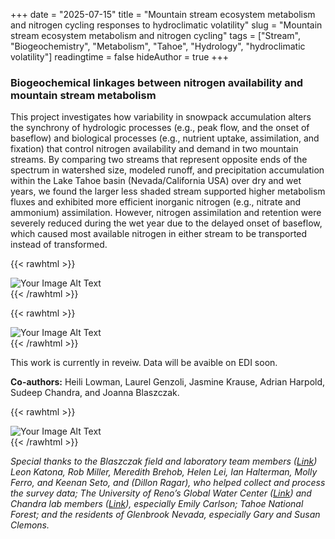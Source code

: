 +++
date = "2025-07-15"
title = "Mountain stream ecosystem metabolism and nitrogen cycling responses to hydroclimatic volatility"
slug = "Mountain stream ecosystem metabolism and nitrogen cycling"
tags = ["Stream", "Biogeochemistry", "Metabolism", "Tahoe", "Hydrology", "hydroclimatic volatility"]
readingtime = false
hideAuthor = true
+++

### Biogeochemical linkages between nitrogen availability and mountain stream metabolism

This project investigates how variability in snowpack accumulation alters the synchrony of hydrologic processes (e.g., peak flow, and the onset of baseflow) and biological processes (e.g., nutrient uptake, assimilation, and fixation) that control nitrogen availability and demand in two mountain streams. By comparing two streams that represent opposite ends of the spectrum in watershed size, modeled runoff, and precipitation accumulation within the Lake Tahoe basin (Nevada/California USA) over dry and wet years, we found the larger less shaded stream supported higher metabolism fluxes and exhibited more efficient inorganic nitrogen (e.g., nitrate and ammonium) assimilation. However, nitrogen assimilation and retention were severely reduced during the wet year due to the delayed onset of baseflow, which caused most available nitrogen in either stream to be transported instead of transformed.


{{< rawhtml >}}
  <p class="speshal-fancy-custom">
  </p>
  <div style="display: flex; justify-content: space-between;">
    <img src="/NCycle_diagram.png" alt="Your Image Alt Text" style="max-width: 60%; height: auto;">
  </div>
{{< /rawhtml >}}



{{< rawhtml >}}
  <p class="speshal-fancy-custom">
  </p>
  <div style="display: flex; justify-content: space-between;">
    <img src="/CH1_biogechem_prelim result.png" alt="Your Image Alt Text" style="max-width: 90%; height: auto;">
  </div>
{{< /rawhtml >}}


This work is currently in reveiw. Data will be avaible on EDI soon. 


**Co-authors:** Heili Lowman, Laurel Genzoli, Jasmine Krause, Adrian Harpold, Sudeep Chandra, and Joanna Blaszczak. 

{{< rawhtml >}}
  <p class="speshal-fancy-custom">
  </p>
  <div style="display: flex; justify-content: space-between;">
    <img src="/BWU_algea1.JPG" alt="Your Image Alt Text" style="max-width: 60%; height: auto;">
  </div>
{{< /rawhtml >}}


*Special thanks to the Blaszczak field and laboratory team members ([Link](https://blaszczaklab.weebly.com/)) Leon Katona, Rob Miller, Meredith Brehob, Helen Lei, Ian Halterman, Molly Ferro, and Keenan Seto, and (Dillon Ragar), who helped collect and process the survey data; The University of Reno’s Global Water Center ([Link](https://www.unr.edu/water-center)) and Chandra lab members ([Link](http://aquaticecosystemslab.org/)), especially Emily Carlson; Tahoe National Forest; and the residents of Glenbrook Nevada, especially Gary and Susan Clemons.* 